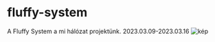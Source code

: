 # fluffy-system
A Fluffy System a mi hálózat projektünk. 2023.03.09-2023.03.16
![kép](https://user-images.githubusercontent.com/90212127/224010262-06d1e826-d8a2-4ec7-a25c-a4cc0d320764.png)

